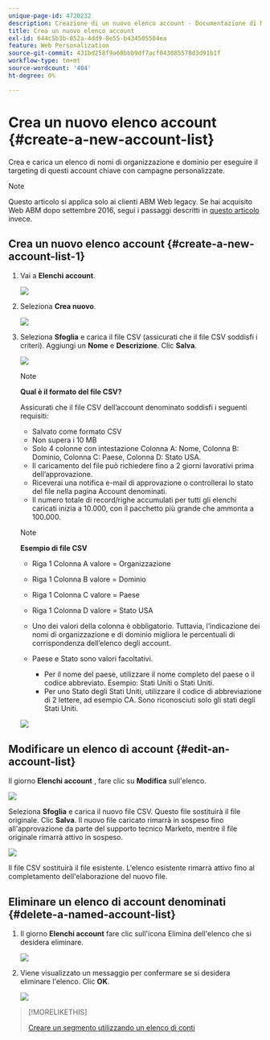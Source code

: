 ```yaml
---
unique-page-id: 4720232
description: Creazione di un nuovo elenco account - Documentazione di Marketo - Documentazione del prodotto
title: Crea un nuovo elenco account
exl-id: 644c5b3b-852a-4dd9-8e55-b434505504ea
feature: Web Personalization
source-git-commit: 431bd258f9a68bbb9df7acf043085578d3d91b1f
workflow-type: tm+mt
source-wordcount: '404'
ht-degree: 0%

---
```


# Crea un nuovo elenco account {#create-a-new-account-list}

Crea e carica un elenco di nomi di organizzazione e dominio per eseguire il targeting di questi account chiave con campagne personalizzate.

>[!NOTE]
>
>Questo articolo si applica solo ai clienti ABM Web legacy. Se hai acquisito Web ABM dopo settembre 2016, segui i passaggi descritti in [questo articolo](https://docs.marketo.com/display/DOCS/Account+Lists#AccountLists-CreateaNewAccountList) invece.

## Crea un nuovo elenco account {#create-a-new-account-list-1}

1. Vai a **Elenchi account**.

   ![](assets/dropdown-account-lists-hand.jpg)

1. Seleziona **Crea nuovo**.

   ![](assets/create-new-account-list-hand.jpg)

1. Seleziona **Sfoglia** e carica il file CSV (assicurati che il file CSV soddisfi i criteri). Aggiungi un **Nome** e **Descrizione**. Clic **Salva**.

   ![](assets/create-account-list-hands.jpg)

   >[!NOTE]
   >
   >**Qual è il formato del file CSV?**
   >
   >Assicurati che il file CSV dell’account denominato soddisfi i seguenti requisiti:
   >
   >* Salvato come formato CSV
   >* Non supera i 10 MB
   >* Solo 4 colonne con intestazione Colonna A: Nome, Colonna B: Dominio, Colonna C: Paese, Colonna D: Stato USA.
   >* Il caricamento del file può richiedere fino a 2 giorni lavorativi prima dell’approvazione.
   >* Riceverai una notifica e-mail di approvazione o controllerai lo stato del file nella pagina Account denominati.
   >* Il numero totale di record/righe accumulati per tutti gli elenchi caricati inizia a 10.000, con il pacchetto più grande che ammonta a 100.000.

   >[!NOTE]
   >
   >**Esempio di file CSV**
   >
   >* Riga 1 Colonna A valore = Organizzazione
   >* Riga 1 Colonna B valore = Dominio
   >* Riga 1 Colonna C valore = Paese
   >* Riga 1 Colonna D valore = Stato USA
   >* Uno dei valori della colonna è obbligatorio. Tuttavia, l’indicazione dei nomi di organizzazione e di dominio migliora le percentuali di corrispondenza dell’elenco degli account.
   >* Paese e Stato sono valori facoltativi.
   >
   >   * Per il nome del paese, utilizzare il nome completo del paese o il codice abbreviato. Esempio: Stati Uniti o Stati Uniti.
   >   * Per uno Stato degli Stati Uniti, utilizzare il codice di abbreviazione di 2 lettere, ad esempio CA. Sono riconosciuti solo gli stati degli Stati Uniti.
   >
   >![](assets/image2015-2-25-12-3a19-3a10.png)

## Modificare un elenco di account {#edit-an-account-list}

Il giorno **Elenchi account** , fare clic su **Modifica** sull&#39;elenco.

![](assets/create-new-account-list-edit.jpg)

Seleziona **Sfoglia** e carica il nuovo file CSV. Questo file sostituirà il file originale. Clic **Salva**. Il nuovo file caricato rimarrà in sospeso fino all&#39;approvazione da parte del supporto tecnico Marketo, mentre il file originale rimarrà attivo in sospeso.

![](assets/set-account-list-edit-hands.jpg)

Il file CSV sostituirà il file esistente. L&#39;elenco esistente rimarrà attivo fino al completamento dell&#39;elaborazione del nuovo file.

## Eliminare un elenco di account denominati {#delete-a-named-account-list}

1. Il giorno **Elenchi account** fare clic sull&#39;icona Elimina dell&#39;elenco che si desidera eliminare.

   ![](assets/create-new-account-list-delete.jpg)

1. Viene visualizzato un messaggio per confermare se si desidera eliminare l&#39;elenco. Clic **OK**.

   ![](assets/delete-notification-hand.jpg)

>[!MORELIKETHIS]
>
>[Creare un segmento utilizzando un elenco di conti](/help/marketo/product-docs/web-personalization/account-based-web-marketing/create-a-segment-using-an-account-list.md)
